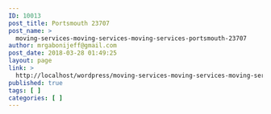 ```yaml
---
ID: 10013
post_title: Portsmouth 23707
post_name: >
  moving-services-moving-services-moving-services-portsmouth-23707
author: mrgabonijeff@gmail.com
post_date: 2018-03-28 01:49:25
layout: page
link: >
  http://localhost/wordpress/moving-services-moving-services-moving-services-portsmouth-23707/
published: true
tags: [ ]
categories: [ ]
---
```

